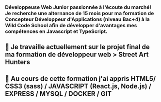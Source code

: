 ### Développeuse Web Junior passionnée à l'écoute du marché! Je recherche une alternance de 15 mois pour ma formation de Concepteur Développeur d'Applications (niveau Bac+4) à la Wild Code School afin de développer d'avantages mes compétences en Javascript et TypeScript.
## 🔭 Je travaille actuellement sur le projet final de ma formation de développeur web > Street Art Hunters
## 🌱 Au cours de cette formation j'ai appris HTML5/ CSS3 (sass) / JAVASCRIPT (React.js, Node.js) / EXPRESS / MYSQL / DOCKER / GIT 


<!--
**LeslieCore34/LeslieCore34** is a ✨ _special_ ✨ repository because its `README.md` (this file) appears on your GitHub profile.

Here are some ideas to get you started:


- 🌱 I’m currently learning ...
- 👯 I’m looking to collaborate on ...
- 🤔 I’m looking for help with ...
- 💬 Ask me about ...
- 📫 How to reach me: ...
- 😄 Pronouns: ...
- ⚡ Fun fact: ...
-->

